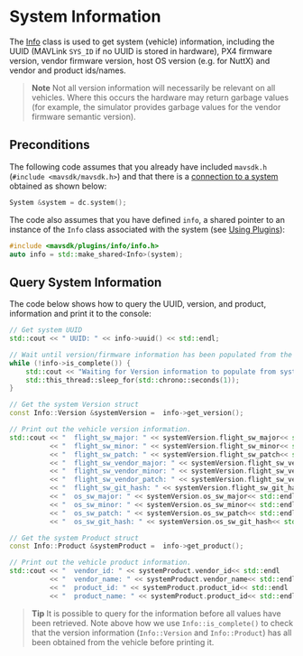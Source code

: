 # System Information

The [Info](../api_reference/classmavsdk_1_1_info.md) class is used to get system (vehicle) information, including the UUID (MAVLink `SYS_ID` if no UUID is stored in hardware), PX4 firmware version, vendor firmware version, host OS version (e.g. for NuttX) and vendor and product ids/names. 

> **Note** Not all version information will necessarily be relevant on all vehicles. Where this occurs the 
hardware may return garbage values (for example, the simulator provides garbage values for the vendor 
firmware semantic version).

## Preconditions

The following code assumes that you already have included `mavsdk.h` (`#include <mavsdk/mavsdk.h>`) and that there is a [connection to a system](../guide/connections.md) obtained as shown below:
```cpp
System &system = dc.system(); 
```

The code also assumes that you have defined `info`, a shared pointer to an instance of the `Info` class associated with the system (see [Using Plugins](../guide/using_plugins.md)):
```cpp
#include <mavsdk/plugins/info/info.h>
auto info = std::make_shared<Info>(system);
```

## Query System Information

The code below shows how to query the UUID, version, and product, information and print it to the console:

```cpp
// Get system UUID
std::cout << " UUID: " << info->uuid() << std::endl;

// Wait until version/firmware information has been populated from the vehicle
while (!info->is_complete()) {
    std::cout << "Waiting for Version information to populate from system." << std::endl;
    std::this_thread::sleep_for(std::chrono::seconds(1));
}

// Get the system Version struct
const Info::Version &systemVersion =  info->get_version();

// Print out the vehicle version information.
std::cout << "  flight_sw_major: " << systemVersion.flight_sw_major<< std::endl
          << "  flight_sw_minor: " << systemVersion.flight_sw_minor<< std::endl
          << "  flight_sw_patch: " << systemVersion.flight_sw_patch<< std::endl
          << "  flight_sw_vendor_major: " << systemVersion.flight_sw_vendor_major<< std::endl
          << "  flight_sw_vendor_minor: " << systemVersion.flight_sw_vendor_minor<< std::endl
          << "  flight_sw_vendor_patch: " << systemVersion.flight_sw_vendor_patch<< std::endl
          << "  flight_sw_git_hash: " << systemVersion.flight_sw_git_hash<< std::endl
          << "  os_sw_major: " << systemVersion.os_sw_major<< std::endl
          << "  os_sw_minor: " << systemVersion.os_sw_minor<< std::endl
          << "  os_sw_patch: " << systemVersion.os_sw_patch<< std::endl
          << "  os_sw_git_hash: " << systemVersion.os_sw_git_hash<< std::endl;

// Get the system Product struct
const Info::Product &systemProduct =  info->get_product();

// Print out the vehicle product information.
std::cout << "  vendor_id: " << systemProduct.vendor_id<< std::endl
          << "  vendor_name: " << systemProduct.vendor_name<< std::endl
          << "  product_id: " << systemProduct.product_id<< std::endl
          << "  product_name: " << systemProduct.product_id<< std::endl;
```

> **Tip** It is possible to query for the information before all values have been retrieved. 
  Note above how we use `Info::is_complete()` to check that the version information (`Info::Version` and `Info::Product`) has all been obtained from the vehicle before printing it.
